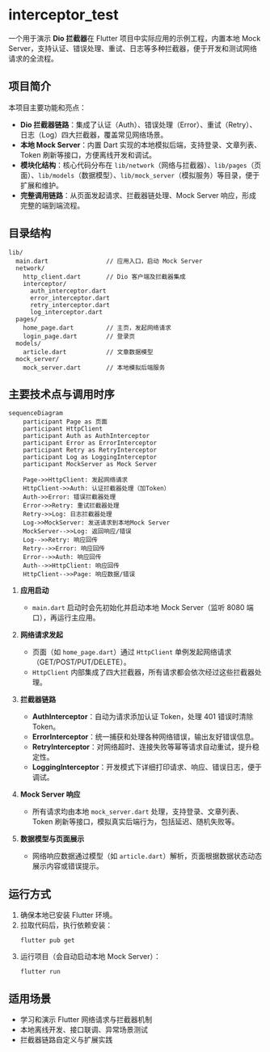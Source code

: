 # interceptor_test

一个用于演示 **Dio 拦截器**在 Flutter 项目中实际应用的示例工程，内置本地 Mock Server，支持认证、错误处理、重试、日志等多种拦截器，便于开发和测试网络请求的全流程。

## 项目简介

本项目主要功能和亮点：

- **Dio 拦截器链路**：集成了认证（Auth）、错误处理（Error）、重试（Retry）、日志（Log）四大拦截器，覆盖常见网络场景。
- **本地 Mock Server**：内置 Dart 实现的本地模拟后端，支持登录、文章列表、Token 刷新等接口，方便离线开发和调试。
- **模块化结构**：核心代码分布在 `lib/network`（网络与拦截器）、`lib/pages`（页面）、`lib/models`（数据模型）、`lib/mock_server`（模拟服务）等目录，便于扩展和维护。
- **完整调用链路**：从页面发起请求、拦截器链处理、Mock Server 响应，形成完整的端到端流程。

## 目录结构

```
lib/
  main.dart                // 应用入口，启动 Mock Server
  network/
    http_client.dart       // Dio 客户端及拦截器集成
    interceptor/
      auth_interceptor.dart
      error_interceptor.dart
      retry_interceptor.dart
      log_interceptor.dart
  pages/
    home_page.dart         // 主页，发起网络请求
    login_page.dart        // 登录页
  models/
    article.dart           // 文章数据模型
  mock_server/
    mock_server.dart       // 本地模拟后端服务
```

## 主要技术点与调用时序

```mermaid
sequenceDiagram
    participant Page as 页面
    participant HttpClient
    participant Auth as AuthInterceptor
    participant Error as ErrorInterceptor
    participant Retry as RetryInterceptor
    participant Log as LoggingInterceptor
    participant MockServer as Mock Server

    Page->>HttpClient: 发起网络请求
    HttpClient->>Auth: 认证拦截器处理（加Token）
    Auth->>Error: 错误拦截器处理
    Error->>Retry: 重试拦截器处理
    Retry->>Log: 日志拦截器处理
    Log->>MockServer: 发送请求到本地Mock Server
    MockServer-->>Log: 返回响应/错误
    Log-->>Retry: 响应回传
    Retry-->>Error: 响应回传
    Error-->>Auth: 响应回传
    Auth-->>HttpClient: 响应回传
    HttpClient-->>Page: 响应数据/错误
```

1. **应用启动**
   - `main.dart` 启动时会先初始化并启动本地 Mock Server（监听 8080 端口），再运行主应用。

2. **网络请求发起**
   - 页面（如 `home_page.dart`）通过 `HttpClient` 单例发起网络请求（GET/POST/PUT/DELETE）。
   - `HttpClient` 内部集成了四大拦截器，所有请求都会依次经过这些拦截器处理。

3. **拦截器链路**
   - **AuthInterceptor**：自动为请求添加认证 Token，处理 401 错误时清除 Token。
   - **ErrorInterceptor**：统一捕获和处理各种网络错误，输出友好错误信息。
   - **RetryInterceptor**：对网络超时、连接失败等幂等请求自动重试，提升稳定性。
   - **LoggingInterceptor**：开发模式下详细打印请求、响应、错误日志，便于调试。

4. **Mock Server 响应**
   - 所有请求均由本地 `mock_server.dart` 处理，支持登录、文章列表、Token 刷新等接口，模拟真实后端行为，包括延迟、随机失败等。

5. **数据模型与页面展示**
   - 网络响应数据通过模型（如 `article.dart`）解析，页面根据数据状态动态展示内容或错误提示。

## 运行方式

1. 确保本地已安装 Flutter 环境。
2. 拉取代码后，执行依赖安装：
   ```
   flutter pub get
   ```
3. 运行项目（会自动启动本地 Mock Server）：
   ```
   flutter run
   ```

## 适用场景

- 学习和演示 Flutter 网络请求与拦截器机制
- 本地离线开发、接口联调、异常场景测试
- 拦截器链路自定义与扩展实践



